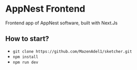 # AppNest Frontend

Frontend app of AppNest software, built with Next.Js

## How to start?

- `git clone https://github.com/MazenAdel1/sketcher.git`
- `npm install`
- `npm run dev`
